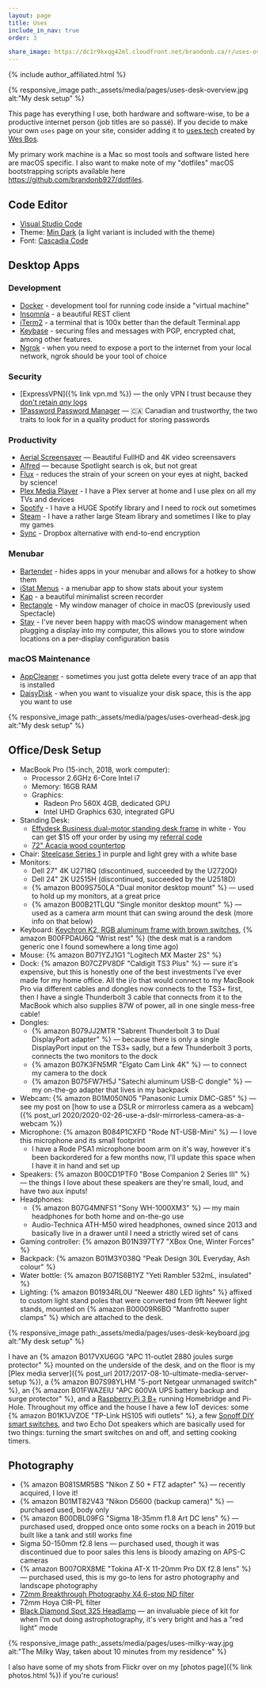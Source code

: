 ```yaml
---
layout: page
title: Uses
include_in_nav: true
order: 3

share_image: https://dc1r9kxqg42ml.cloudfront.net/brandonb.ca/r/uses-overhead-desk-1400x1120.jpg
---
```


{% include author_affiliated.html %}

{% responsive_image path:_assets/media/pages/uses-desk-overview.jpg alt:"My desk setup" %}

This page has everything I use, both hardware and software-wise, to be a productive internet person (job titles are so passé). If you decide to make your own `uses` page on your site, consider adding it to [uses.tech](https://uses.tech) created by [Wes Bos](https://twitter.com/wesbos).

My primary work machine is a Mac so most tools and software listed here are macOS specific. I also want to make note of my "dotfiles" macOS bootstrapping scripts available here <https://github.com/brandonb927/dotfiles>.

## Code Editor

- [Visual Studio Code](https://code.visualstudio.com/)
- Theme: [Min Dark](https://marketplace.visualstudio.com/items?itemName=miguelsolorio.min-theme) (a light variant is included with the theme)
- Font: [Cascadia Code](https://github.com/microsoft/cascadia-code)

## Desktop Apps

### Development

- [Docker](https://www.docker.com/products/docker-desktop) - development tool for running code inside a "virtual machine"
- [Insomnia](https://insomnia.rest/) - a beautiful REST client
- [iTerm2](https://www.iterm2.com/) - a terminal that is 100x better than the default Terminal.app
- [Keybase](https://keybase.io/) - securing files and messages with PGP, encrypted chat, among other features.
- [Ngrok](https://ngrok.com/) - when you need to expose a port to the internet from your local network, ngrok should be your tool of choice

### Security

- [ExpressVPN]({% link vpn.md %}) — the only VPN I trust because they [don't retain _any_ logs](https://www.expressvpn.com/what-is-vpn/policy-towards-logs)
- [1Password Password Manager](https://1password.com/sign-up/ca/) — 🇨🇦 Canadian and trustworthy, the two traits to look for in a quality product for storing passwords

### Productivity

- [Aerial Screensaver](https://github.com/JohnCoates/Aerial) — Beautiful FullHD and 4K video screensavers
- [Alfred](https://www.alfredapp.com/) — because Spotlight search is ok, but not great
- [Flux](https://justgetflux.com/) - reduces the strain of your screen on your eyes at night, backed by science!
- [Plex Media Player](https://www.plex.tv/en-ca/media-server-downloads/#plex-app) - I have a Plex server at home and I use plex on all my TVs and devices
- [Spotify](https://www.spotify.com/) - I have a HUGE Spotify library and I need to rock out sometimes
- [Steam](https://store.steampowered.com/about/) - I have a rather large Steam library and sometimes I like to play my games
- [Sync](https://www.sync.com/?_sync_refer=73fd9c3f0) - Dropbox alternative with end-to-end encryption

### Menubar

- [Bartender](https://www.macbartender.com/) - hides apps in your menubar and allows for a hotkey to show them
- [iStat Menus](https://bjango.com/mac/istatmenus/) - a menubar app to show stats about your system
- [Kap](https://getkap.co/) - a beautiful minimalist screen recorder
- [Rectangle](https://rectangleapp.com/) - My window manager of choice in macOS (previously used Spectacle)
- [Stay](https://cordlessdog.com/stay/) - I've never been happy with macOS window management when plugging a display into my computer, this allows you to store window locations on a per-display configuration basis

### macOS Maintenance

- [AppCleaner](http://freemacsoft.net/appcleaner/) - sometimes you just gotta delete every trace of an app that is installed
- [DaisyDisk](https://daisydiskapp.com/) - when you want to visualize your disk space, this is the app you want to use

{% responsive_image path:_assets/media/pages/uses-overhead-desk.jpg alt:"My desk setup" %}

## Office/Desk Setup

- MacBook Pro (15-inch, 2018, work computer):
  - Processor 2.6GHz 6-Core Intel i7
  - Memory: 16GB RAM
  - Graphics:
    - Radeon Pro 560X 4GB, dedicated GPU
    - Intel UHD Graphics 630, integrated GPU
- Standing Desk:
  - [Effydesk Business dual-motor standing desk frame](https://effydesk.ca/products/electric-adjustable-standing-desk-business-office) in white - You can get \$15 off your order by using my [referral code](http://effydesk.refr.cc/brandonb)
  - [72" Acacia wood countertop](https://www.lowes.ca/product/kitchen-countertops/q-solutions-acacia-straight-cut-kitchen-countertop-970792)
- Chair: [Steelcase Series 1](https://www.steelcase.com/products/office-chairs/steelcase-series-1/) in purple and light grey with a white base
- Monitors:
  - Dell 27" 4K U2718Q (discontinued, succeeded by the U2720Q)
  - Dell 24" 2K U2515H (discontinued, succeeded by the U2518D)
  - {% amazon B009S750LA "Dual monitor desktop mount" %} — used to hold up my monitors, at a great price
  - {% amazon B00B21TLQU "Single monitor desktop mount" %} — used as a camera arm mount that can swing around the desk (more info on that below)
- Keyboard: [Keychron K2, RGB aluminum frame with brown switches](http://keychronwireless.refr.cc/brandonbrown), {% amazon B00FPDAU6Q "Wrist rest" %} (the desk mat is a random generic one I found somewhere a long time ago)
- Mouse: {% amazon B071YZJ1G1 "Logitech MX Master 2S" %}
- Dock: {% amazon B07CZPV8DF "Caldigit TS3 Plus" %} — sure it's expensive, but this is honestly one of the best investments I've ever made for my home office. All the i/o that would connect to my MacBook Pro via different cables and dongles now connects to the TS3+ first, then I have a single Thunderbolt 3 cable that connects from it to the MacBook which also supplies 87W of power, all in one single mess-free cable!
- Dongles:
  - {% amazon B079JJ2MTR "Sabrent Thunderbolt 3 to Dual DisplayPort adapter" %} — because there is only a single DisplayPort input on the TS3+ sadly, but a few Thunderbolt 3 ports, connects the two monitors to the dock
  - {% amazon B07K3FN5MR "Elgato Cam Link 4K" %} — to connect my camera to the dock
  - {% amazon B075FW7H5J "Satechi aluminum USB-C dongle" %} — my on-the-go adapter that lives in my backpack
- Webcam: {% amazon B01M050N05 "Panasonic Lumix DMC-G85" %} — see my post on [how to use a DSLR or mirrorless camera as a webcam]({% post_url 2020/2020-02-26-use-a-dslr-mirrorless-camera-as-a-webcam %})
- Microphone: {% amazon B084P1CXFD "Rode NT-USB-Mini" %} — I love this microphone and its small footprint
  - I have a Rode PSA1 microphone boom arm on it's way, however it's been backordered for a few months now, I'll update this space when I have it in hand and set up
- Speakers: {% amazon B00CD1PTF0 "Bose Companion 2 Series III" %} — the things I love about these speakers are they're small, loud, and have two aux inputs!
- Headphones:
  - {% amazon B07G4MNFS1 "Sony WH-1000XM3" %} — my main headphones for both home and on-the-go use
  - Audio-Technica ATH-M50 wired headphones, owned since 2013 and basically live in a drawer until I need a strictly wired set of cans
- Gaming controller: {% amazon B01N397TY7 "XBox One, Winter Forces" %}
- Backpack: {% amazon B01M3Y038Q "Peak Design 30L Everyday, Ash colour" %}
- Water bottle: {% amazon B071S6B1YZ "Yeti Rambler 532mL, insulated" %}
- Lighting: {% amazon B01934RL0U "Neewer 480 LED lights" %} affixed to custom light stand poles that were converted from 9ft Neewer light stands, mounted on {% amazon B00009R6BO "Manfrotto super clamps" %} which are attached to the desk.

{% responsive_image path:_assets/media/pages/uses-desk-keyboard.jpg alt:"My desk setup" %}

I have an {% amazon B017VXU6GG "APC 11-outlet 2880 joules surge protector" %} mounted on the underside of the desk, and on the floor is my [Plex media server]({% post_url 2017/2017-08-10-ultimate-media-server-setup %}), a {% amazon B07S98YLHM "5-port Netgear unmanaged switch" %}, an {% amazon B01FWAZEIU "APC 600VA UPS battery backup and surge protector" %}, and a [Raspberry Pi 3 B+](https://www.buyapi.ca/product/raspberry-pi-3-model-b-plus/) running Homebridge and Pi-Hole. Throughout my office and the house I have a few IoT devices: some {% amazon B01K1JVZOE "TP-Link HS105 wifi outlets" %}, a few [Sonoff DIY smart switches](https://sonoff.tech/product/wifi-diy-smart-switches/basicr2), and two Echo Dot speakers which are basically used for two things: turning the smart switches on and off, and setting cooking timers.

## Photography

- {% amazon B081SMR5BS "Nikon Z 50 + FTZ adapter" %} — recently acquired, I love it!
- {% amazon B01MT82V43 "Nikon D5600 (backup camera)" %} — purchased used, body only
- {% amazon B00DBL09FG "Sigma 18-35mm f1.8 Art DC lens" %} — purchased used, dropped once onto some rocks on a beach in 2019 but built like a tank and still works fine
- Sigma 50-150mm f2.8 lens — purchased used, though it was discontinued due to poor sales this lens is bloody amazing on APS-C cameras
- {% amazon B007ORX8ME "Tokina AT-X 11-20mm Pro DX f2.8 lens" %} — purchased used, this is my go-to lens for astro photography and landscape photography
- [72mm Breakthrough Photography X4 6-stop ND filter](https://breakthrough.photography/products/x4-neutral-density?variant=30850759569)
- 72mm Hoya CIR-PL filter
- [Black Diamond Spot 325 Headlamp](https://www.mec.ca/en/product/5061-168/Spot-325-Headlamp) — an invaluable piece of kit for when I'm out doing astrophotography, it's very bright and has a "red light" mode

{% responsive_image path:_assets/media/pages/uses-milky-way.jpg alt:"The Milky Way, taken about 10 minutes from my residence" %}

I also have some of my shots from Flickr over on my [photos page]({% link photos.html %}) if you're curious!
